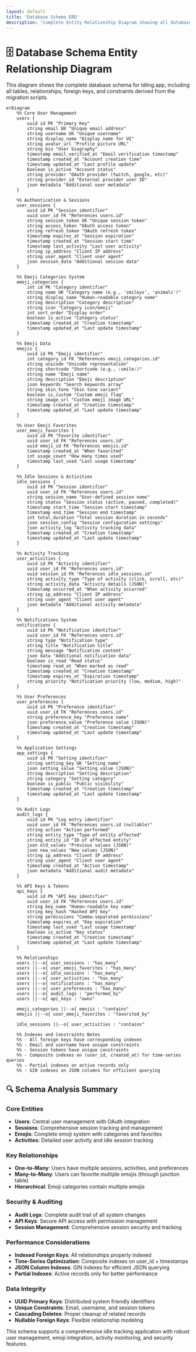 ```yaml
---
layout: default
title: 'Database Schema ERD'
description: 'Complete Entity Relationship Diagram showing all database tables, relationships, and constraints'
---
```


# 🗄️ Database Schema Entity Relationship Diagram

This diagram shows the complete database schema for Idling.app, including all tables, relationships, foreign keys, and constraints derived from the migration scripts.

```mermaid
erDiagram
    %% Core User Management
    users {
        uuid id PK "Primary Key"
        string email UK "Unique email address"
        string username UK "Unique username"
        string display_name "Display name for UI"
        string avatar_url "Profile picture URL"
        string bio "User biography"
        timestamp email_verified_at "Email verification timestamp"
        timestamp created_at "Account creation time"
        timestamp updated_at "Last profile update"
        boolean is_active "Account status"
        string provider "OAuth provider (twitch, google, etc)"
        string provider_id "External provider user ID"
        json metadata "Additional user metadata"
    }

    %% Authentication & Sessions
    user_sessions {
        uuid id PK "Session identifier"
        uuid user_id FK "References users.id"
        string session_token UK "Unique session token"
        string access_token "OAuth access token"
        string refresh_token "OAuth refresh token"
        timestamp expires_at "Session expiration"
        timestamp created_at "Session start time"
        timestamp last_activity "Last user activity"
        string ip_address "Client IP address"
        string user_agent "Client user agent"
        json session_data "Additional session data"
    }

    %% Emoji Categories System
    emoji_categories {
        int id PK "Category identifier"
        string name UK "Category name (e.g., 'smileys', 'animals')"
        string display_name "Human-readable category name"
        string description "Category description"
        string icon "Category icon/emoji"
        int sort_order "Display order"
        boolean is_active "Category status"
        timestamp created_at "Creation timestamp"
        timestamp updated_at "Last update timestamp"
    }

    %% Emoji Data
    emojis {
        uuid id PK "Emoji identifier"
        int category_id FK "References emoji_categories.id"
        string unicode "Unicode representation"
        string shortcode "Shortcode (e.g., :smile:)"
        string name "Emoji name"
        string description "Emoji description"
        json keywords "Search keywords array"
        string skin_tone "Skin tone variant"
        boolean is_custom "Custom emoji flag"
        string image_url "Custom emoji image URL"
        timestamp created_at "Creation timestamp"
        timestamp updated_at "Last update timestamp"
    }

    %% User Emoji Favorites
    user_emoji_favorites {
        uuid id PK "Favorite identifier"
        uuid user_id FK "References users.id"
        uuid emoji_id FK "References emojis.id"
        timestamp created_at "When favorited"
        int usage_count "How many times used"
        timestamp last_used "Last usage timestamp"
    }

    %% Idle Sessions & Activities
    idle_sessions {
        uuid id PK "Session identifier"
        uuid user_id FK "References users.id"
        string session_name "User-defined session name"
        string status "Session status (active, paused, completed)"
        timestamp start_time "Session start timestamp"
        timestamp end_time "Session end timestamp"
        int total_duration "Total session duration in seconds"
        json session_config "Session configuration settings"
        json activity_log "Activity tracking data"
        timestamp created_at "Creation timestamp"
        timestamp updated_at "Last update timestamp"
    }

    %% Activity Tracking
    user_activities {
        uuid id PK "Activity identifier"
        uuid user_id FK "References users.id"
        uuid session_id FK "References idle_sessions.id"
        string activity_type "Type of activity (click, scroll, etc)"
        string activity_data "Activity details (JSON)"
        timestamp occurred_at "When activity occurred"
        string ip_address "Client IP address"
        string user_agent "Client user agent"
        json metadata "Additional activity metadata"
    }

    %% Notifications System
    notifications {
        uuid id PK "Notification identifier"
        uuid user_id FK "References users.id"
        string type "Notification type"
        string title "Notification title"
        string message "Notification content"
        json data "Additional notification data"
        boolean is_read "Read status"
        timestamp read_at "When marked as read"
        timestamp created_at "Creation timestamp"
        timestamp expires_at "Expiration timestamp"
        string priority "Notification priority (low, medium, high)"
    }

    %% User Preferences
    user_preferences {
        uuid id PK "Preference identifier"
        uuid user_id FK "References users.id"
        string preference_key "Preference name"
        json preference_value "Preference value (JSON)"
        timestamp created_at "Creation timestamp"
        timestamp updated_at "Last update timestamp"
    }

    %% Application Settings
    app_settings {
        uuid id PK "Setting identifier"
        string setting_key UK "Setting name"
        json setting_value "Setting value (JSON)"
        string description "Setting description"
        string category "Setting category"
        boolean is_public "Public visibility"
        timestamp created_at "Creation timestamp"
        timestamp updated_at "Last update timestamp"
    }

    %% Audit Logs
    audit_logs {
        uuid id PK "Log entry identifier"
        uuid user_id FK "References users.id (nullable)"
        string action "Action performed"
        string entity_type "Type of entity affected"
        string entity_id "ID of affected entity"
        json old_values "Previous values (JSON)"
        json new_values "New values (JSON)"
        string ip_address "Client IP address"
        string user_agent "Client user agent"
        timestamp created_at "Action timestamp"
        json metadata "Additional audit metadata"
    }

    %% API Keys & Tokens
    api_keys {
        uuid id PK "API key identifier"
        uuid user_id FK "References users.id"
        string key_name "Human-readable key name"
        string key_hash "Hashed API key"
        string permissions "Comma-separated permissions"
        timestamp expires_at "Key expiration"
        timestamp last_used "Last usage timestamp"
        boolean is_active "Key status"
        timestamp created_at "Creation timestamp"
        timestamp updated_at "Last update timestamp"
    }

    %% Relationships
    users ||--o{ user_sessions : "has_many"
    users ||--o{ user_emoji_favorites : "has_many"
    users ||--o{ idle_sessions : "has_many"
    users ||--o{ user_activities : "has_many"
    users ||--o{ notifications : "has_many"
    users ||--o{ user_preferences : "has_many"
    users ||--o{ audit_logs : "performed_by"
    users ||--o{ api_keys : "owns"

    emoji_categories ||--o{ emojis : "contains"
    emojis ||--o{ user_emoji_favorites : "favorited_by"

    idle_sessions ||--o{ user_activities : "contains"

    %% Indexes and Constraints Notes
    %% - All foreign keys have corresponding indexes
    %% - Email and username have unique constraints
    %% - Session tokens have unique constraints
    %% - Composite indexes on (user_id, created_at) for time-series queries
    %% - Partial indexes on active records only
    %% - GIN indexes on JSON columns for efficient querying
```

## 🔍 **Schema Analysis Summary**

### **Core Entities**

- **Users**: Central user management with OAuth integration
- **Sessions**: Comprehensive session tracking and management
- **Emojis**: Complete emoji system with categories and favorites
- **Activities**: Detailed user activity and idle session tracking

### **Key Relationships**

- **One-to-Many**: Users have multiple sessions, activities, and preferences
- **Many-to-Many**: Users can favorite multiple emojis (through junction table)
- **Hierarchical**: Emoji categories contain multiple emojis

### **Security & Auditing**

- **Audit Logs**: Complete audit trail of all system changes
- **API Keys**: Secure API access with permission management
- **Session Management**: Comprehensive session security and tracking

### **Performance Considerations**

- **Indexed Foreign Keys**: All relationships properly indexed
- **Time-Series Optimization**: Composite indexes on user_id + timestamps
- **JSON Column Indexes**: GIN indexes for efficient JSON querying
- **Partial Indexes**: Active records only for better performance

### **Data Integrity**

- **UUID Primary Keys**: Distributed system friendly identifiers
- **Unique Constraints**: Email, username, and session tokens
- **Cascading Deletes**: Proper cleanup of related records
- **Nullable Foreign Keys**: Flexible relationship modeling

This schema supports a comprehensive idle tracking application with robust user management, emoji integration, activity monitoring, and security features.

